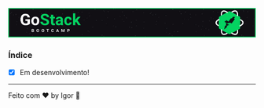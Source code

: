 <a href="#">
  <img alt="GoStack" src="../../.github/logo.jpg"/>
</a>

### **Índice**

- [x] Em desenvolvimento!

---

Feito com ❤ by Igor 🖖